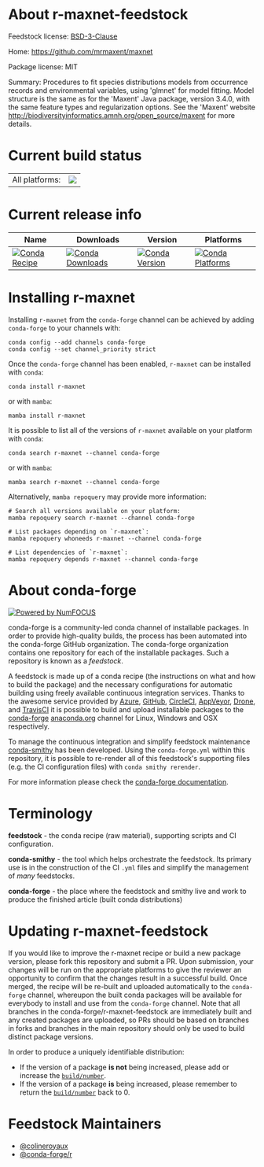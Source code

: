 About r-maxnet-feedstock
========================

Feedstock license: [BSD-3-Clause](https://github.com/conda-forge/r-maxnet-feedstock/blob/main/LICENSE.txt)

Home: https://github.com/mrmaxent/maxnet

Package license: MIT

Summary: Procedures to fit species distributions models from occurrence records and environmental variables, using 'glmnet' for model fitting. Model structure is the same as for the 'Maxent' Java package, version 3.4.0, with the same feature types and regularization options.  See the 'Maxent' website <http://biodiversityinformatics.amnh.org/open_source/maxent> for more details.

Current build status
====================


<table><tr><td>All platforms:</td>
    <td>
      <a href="https://dev.azure.com/conda-forge/feedstock-builds/_build/latest?definitionId=12265&branchName=main">
        <img src="https://dev.azure.com/conda-forge/feedstock-builds/_apis/build/status/r-maxnet-feedstock?branchName=main">
      </a>
    </td>
  </tr>
</table>

Current release info
====================

| Name | Downloads | Version | Platforms |
| --- | --- | --- | --- |
| [![Conda Recipe](https://img.shields.io/badge/recipe-r--maxnet-green.svg)](https://anaconda.org/conda-forge/r-maxnet) | [![Conda Downloads](https://img.shields.io/conda/dn/conda-forge/r-maxnet.svg)](https://anaconda.org/conda-forge/r-maxnet) | [![Conda Version](https://img.shields.io/conda/vn/conda-forge/r-maxnet.svg)](https://anaconda.org/conda-forge/r-maxnet) | [![Conda Platforms](https://img.shields.io/conda/pn/conda-forge/r-maxnet.svg)](https://anaconda.org/conda-forge/r-maxnet) |

Installing r-maxnet
===================

Installing `r-maxnet` from the `conda-forge` channel can be achieved by adding `conda-forge` to your channels with:

```
conda config --add channels conda-forge
conda config --set channel_priority strict
```

Once the `conda-forge` channel has been enabled, `r-maxnet` can be installed with `conda`:

```
conda install r-maxnet
```

or with `mamba`:

```
mamba install r-maxnet
```

It is possible to list all of the versions of `r-maxnet` available on your platform with `conda`:

```
conda search r-maxnet --channel conda-forge
```

or with `mamba`:

```
mamba search r-maxnet --channel conda-forge
```

Alternatively, `mamba repoquery` may provide more information:

```
# Search all versions available on your platform:
mamba repoquery search r-maxnet --channel conda-forge

# List packages depending on `r-maxnet`:
mamba repoquery whoneeds r-maxnet --channel conda-forge

# List dependencies of `r-maxnet`:
mamba repoquery depends r-maxnet --channel conda-forge
```


About conda-forge
=================

[![Powered by
NumFOCUS](https://img.shields.io/badge/powered%20by-NumFOCUS-orange.svg?style=flat&colorA=E1523D&colorB=007D8A)](https://numfocus.org)

conda-forge is a community-led conda channel of installable packages.
In order to provide high-quality builds, the process has been automated into the
conda-forge GitHub organization. The conda-forge organization contains one repository
for each of the installable packages. Such a repository is known as a *feedstock*.

A feedstock is made up of a conda recipe (the instructions on what and how to build
the package) and the necessary configurations for automatic building using freely
available continuous integration services. Thanks to the awesome service provided by
[Azure](https://azure.microsoft.com/en-us/services/devops/), [GitHub](https://github.com/),
[CircleCI](https://circleci.com/), [AppVeyor](https://www.appveyor.com/),
[Drone](https://cloud.drone.io/welcome), and [TravisCI](https://travis-ci.com/)
it is possible to build and upload installable packages to the
[conda-forge](https://anaconda.org/conda-forge) [anaconda.org](https://anaconda.org/)
channel for Linux, Windows and OSX respectively.

To manage the continuous integration and simplify feedstock maintenance
[conda-smithy](https://github.com/conda-forge/conda-smithy) has been developed.
Using the ``conda-forge.yml`` within this repository, it is possible to re-render all of
this feedstock's supporting files (e.g. the CI configuration files) with ``conda smithy rerender``.

For more information please check the [conda-forge documentation](https://conda-forge.org/docs/).

Terminology
===========

**feedstock** - the conda recipe (raw material), supporting scripts and CI configuration.

**conda-smithy** - the tool which helps orchestrate the feedstock.
                   Its primary use is in the construction of the CI ``.yml`` files
                   and simplify the management of *many* feedstocks.

**conda-forge** - the place where the feedstock and smithy live and work to
                  produce the finished article (built conda distributions)


Updating r-maxnet-feedstock
===========================

If you would like to improve the r-maxnet recipe or build a new
package version, please fork this repository and submit a PR. Upon submission,
your changes will be run on the appropriate platforms to give the reviewer an
opportunity to confirm that the changes result in a successful build. Once
merged, the recipe will be re-built and uploaded automatically to the
`conda-forge` channel, whereupon the built conda packages will be available for
everybody to install and use from the `conda-forge` channel.
Note that all branches in the conda-forge/r-maxnet-feedstock are
immediately built and any created packages are uploaded, so PRs should be based
on branches in forks and branches in the main repository should only be used to
build distinct package versions.

In order to produce a uniquely identifiable distribution:
 * If the version of a package **is not** being increased, please add or increase
   the [``build/number``](https://docs.conda.io/projects/conda-build/en/latest/resources/define-metadata.html#build-number-and-string).
 * If the version of a package **is** being increased, please remember to return
   the [``build/number``](https://docs.conda.io/projects/conda-build/en/latest/resources/define-metadata.html#build-number-and-string)
   back to 0.

Feedstock Maintainers
=====================

* [@colineroyaux](https://github.com/colineroyaux/)
* [@conda-forge/r](https://github.com/conda-forge/r/)

